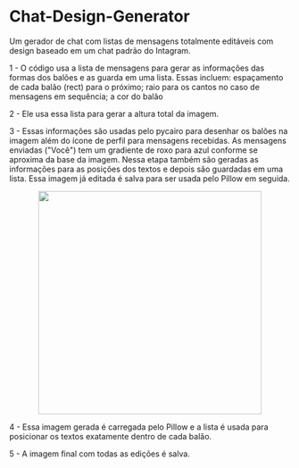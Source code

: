 # Chat-Design-Generator
Um gerador de chat com listas de mensagens totalmente editáveis com design baseado em um chat padrão do Intagram.

1 - O código usa a lista de mensagens para gerar as informações das formas dos balões e as guarda em uma lista. Essas incluem: espaçamento de cada balão (rect) para o próximo; raio para os cantos no caso de mensagens em sequência; a cor do balão

2 - Ele usa essa lista para gerar a altura total da imagem. 

3 - Essas informações são usadas pelo pycairo para desenhar os balões na imagem além do ícone de perfil para mensagens recebidas. As mensagens enviadas ("Você") tem um gradiente de roxo para azul conforme se aproxima da base da imagem. Nessa etapa também são geradas as informações para as posições dos textos e depois são guardadas em uma lista. Essa imagem já editada é salva para ser usada pelo Pillow em seguida.

<div align="center">
<img src="https://github.com/user-attachments/assets/24064cce-d397-4f95-b866-fd2a06b1b6d5" width="400px" />
</div>

4 - Essa imagem gerada é carregada pelo Pillow e a lista é usada para posicionar os textos exatamente dentro de cada balão.

5 - A imagem final com todas as edições é salva.

